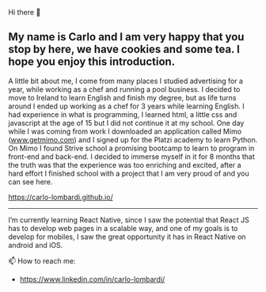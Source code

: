 Hi there 👋

My name is Carlo and I am very happy that you stop by here, 
we have cookies and some tea. I hope you enjoy this introduction.
-------------------------------------------------------------------------------------------------

A little bit about me, I come from many places I studied advertising for a year, while working as a chef and running a pool business. 
I decided to move to Ireland to learn English and finish my degree, but as life turns around I ended up working as a chef for 3 years while learning English. 
I had experience in what is programming, I learned html, a little css and javascript at the age of 15 but I did not continue it at my school. 
One day while I was coming from work I downloaded an application called Mimo (www.getmimo.com) and I signed up for the Platzi academy to learn Python. 
On Mimo I found Strive school a promising bootcamp to learn to program in front-end and back-end. 
I decided to immerse myself in it for 8 months that the truth was that the experience was too enriching and excited, 
after a hard effort I finished school with a project that I am very proud of and you can see here.

  https://carlo-lombardi.github.io/

---------------------------------------------------------------------------------------------------

I’m currently learning React Native, since I saw the potential that React JS has to develop web pages in a scalable way, and one of my goals is to develop for mobiles, I saw the great opportunity it has in React Native on android and iOS.

📫 How to reach me: 
  - https://www.linkedin.com/in/carlo-lombardi/
